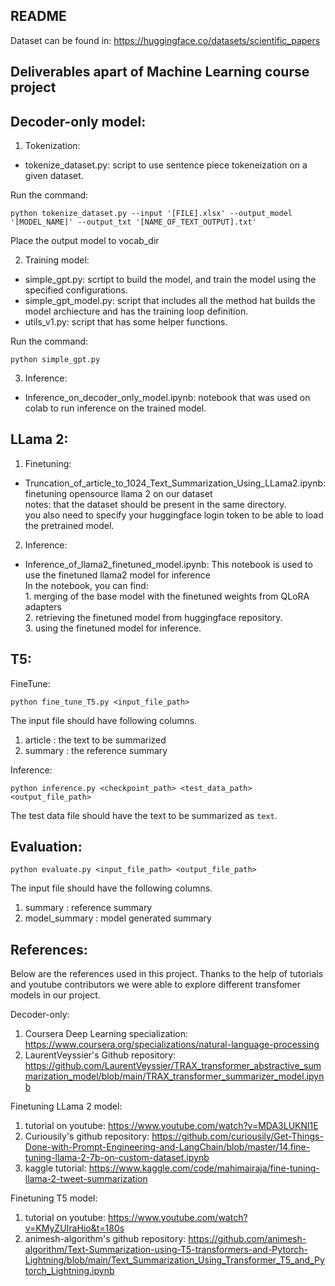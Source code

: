 
## README

Dataset can be found in: https://huggingface.co/datasets/scientific_papers
## Deliverables apart of Machine Learning course project 

## Decoder-only model: 

1. Tokenization: 
- tokenize_dataset.py: script to use sentence piece tokeneization on a given dataset. 

Run the command: 

```
python tokenize_dataset.py --input '[FILE].xlsx' --output_model '[MODEL_NAME]' --output_txt '[NAME_OF_TEXT_OUTPUT].txt'
```

Place the output model to vocab_dir 

2. Training model: 

- simple_gpt.py: scrtipt to build the model, and train the model using the specified configurations. 
- simple_gpt_model.py: script that includes all the method hat builds the model archiecture and has the training loop definition. 
- utils_v1.py: script that has some helper functions. 

Run the command: 

```
python simple_gpt.py
```

3. Inference: 

- Inference_on_decoder_only_model.ipynb: notebook that was used on colab to run inference on the trained model. 


## LLama 2: 

1. Finetuning: 

- Truncation_of_article_to_1024_Text_Summarization_Using_LLama2.ipynb: finetuning opensource llama 2 on our dataset \
notes: that the dataset should be present in the same directory. <br> you also need to specify your huggingface login token to be able to load the pretrained model. 

2. Inference: 

- Inference_of_llama2_finetuned_model.ipynb: This notebook is used to use the finetuned llama2 model for inference <br> In the notebook, you can find: <br> 1. merging of the base model with the finetuned weights from QLoRA adapters <br> 2. retrieving the finetuned model from huggingface repository.<br> 3. using the finetuned model for inference. 


## T5:
 
FineTune:
 
```
python fine_tune_T5.py <input_file_path>
```
The input file should have following columns.
1. article : the text to be summarized
2. summary : the reference summary
 
Inference:
 
```
python inference.py <checkpoint_path> <test_data_path> <output_file_path>
```
The test data file should have the text to be summarized as `text`.
 
## Evaluation:
 
```
python evaluate.py <input_file_path> <output_file_path>
```
The input file should have the following columns.
1. summary : reference summary
2. model_summary : model generated summary


## References: 
Below are the references used in this project. Thanks to the help of tutorials and youtube contributors we were able to explore different transfomer models in our project. 

Decoder-only: 
1. Coursera Deep Learning specialization: https://www.coursera.org/specializations/natural-language-processing
2. LaurentVeyssier's Github repository: https://github.com/LaurentVeyssier/TRAX_transformer_abstractive_summarization_model/blob/main/TRAX_transformer_summarizer_model.ipynb

Finetuning LLama 2 model: 
1. tutorial on youtube: https://www.youtube.com/watch?v=MDA3LUKNl1E
2. Curiousily's github repository: https://github.com/curiousily/Get-Things-Done-with-Prompt-Engineering-and-LangChain/blob/master/14.fine-tuning-llama-2-7b-on-custom-dataset.ipynb
3. kaggle tutorial: https://www.kaggle.com/code/mahimairaja/fine-tuning-llama-2-tweet-summarization

Finetuning T5 model: 
1. tutorial on youtube: https://www.youtube.com/watch?v=KMyZUIraHio&t=180s
2. animesh-algorithm's github repository: https://github.com/animesh-algorithm/Text-Summarization-using-T5-transformers-and-Pytorch-Lightning/blob/main/Text_Summarization_Using_Transformer_T5_and_Pytorch_Lightning.ipynb

